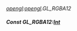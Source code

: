 _[opengl](../../modules/opengl/opengl-module.md):[opengl](../../modules/opengl/opengl-module.md).GL\_RGBA12_
##### Const GL\_RGBA12:[Int](../../modules/wonkey/wonkey-types-int.md)

